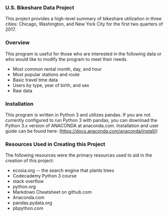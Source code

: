 ### U.S. Bikeshare Data Project

This project provides a high-level summary of bikeshare utilization in three cities: Chicago, Washington, and New York City for the first two quarters of 2017.

### Overview

This program is useful for those who are interested in the following data or who would like to modify the program to meet their needs.
* Most common rental month, day, and hour
* Most popular stations and route
* Basic travel time data
* Users by type, year of birth, and sex
* Raw data

### Installation

This program is written in Python 3 and utilizes pandas. If you are not currently configured to run Python 3 with pandas, you can download the Python 3.x version of ANACONDA at anaconda.com. Installation and user guide can be found here:
(https://docs.anaconda.com/anaconda/install/)

### Resources Used in Creating this Project

The following resources were the primary resources used to aid in the creation of this project:
* ecosia.org -- the search engine that plants trees
* Codecademy Python 3 course
* stack overflow
* python.org
* Markdown Cheatsheet on github.com
* Anaconda.com
* pandas.pydata.org
* pbpython.com
